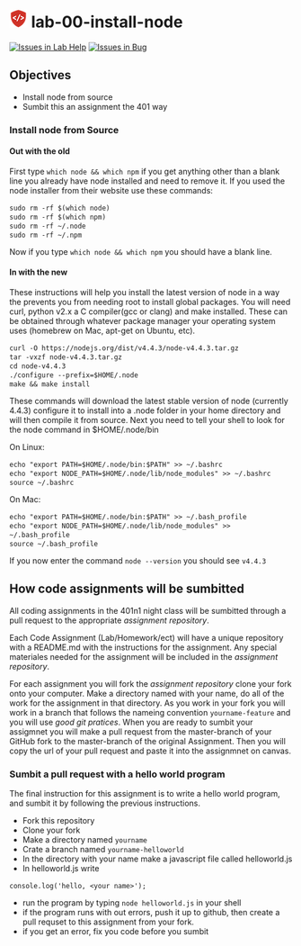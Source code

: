 ![Code Fellows](assets/badge.png) lab-00-install-node
=====================================================
[![Issues in Lab Help](https://badge.waffle.io/codefellows/seattle-javascript-401n1.svg?label=question&title=Lab%20Help)](https://waffle.io/codefellows/seattle-javascript-401n1) [![Issues in Bug](https://badge.waffle.io/codefellows/seattle-javascript-401n1.svg?label=bug&title=Bug)](https://waffle.io/codefellows/seattle-javascript-401n1)  

## Objectives
* Install node from source
* Sumbit this an assignment the 401 way

### Install node from Source
#### Out with the old
First type `which node && which npm` if you get anything other than a blank line you already have node installed and need to remove it. If you used the node installer from their website use these commands:
```
sudo rm -rf $(which node)
sudo rm -rf $(which npm)
sudo rm -rf ~/.node
sudo rm -rf ~/.npm
```
Now if you type `which node && which npm` you should have a blank line.

#### In with the new
These instructions will help you install the latest version of node in a way the prevents you from needing root to install
global packages. You will need curl, python v2.x a C compiler(gcc or clang) and make installed. These can be obtained through whatever package manager your operating system uses (homebrew on Mac, apt-get on Ubuntu, etc).
```
curl -O https://nodejs.org/dist/v4.4.3/node-v4.4.3.tar.gz
tar -vxzf node-v4.4.3.tar.gz
cd node-v4.4.3
./configure --prefix=$HOME/.node
make && make install
```
These commands will download the latest stable version of node (currently 4.4.3) configure it to install into a .node folder in your 
home directory and will then compile it from source. Next you need to tell your shell to look for the node command in $HOME/.node/bin   

On Linux:
```
echo "export PATH=$HOME/.node/bin:$PATH" >> ~/.bashrc
echo "export NODE_PATH=$HOME/.node/lib/node_modules" >> ~/.bashrc
source ~/.bashrc
```
On Mac:
```
echo "export PATH=$HOME/.node/bin:$PATH" >> ~/.bash_profile
echo "export NODE_PATH=$HOME/.node/lib/node_modules" >> ~/.bash_profile
source ~/.bash_profile
```
If you now enter the command `node --version` you should see `v4.4.3`

## How code assignments will be sumbitted
All coding assignments in the 401n1 night class will be sumbitted through a pull request to the appropriate _assignment repository_.  

Each Code Assignment (Lab/Homework/ect) will have a unique repository with a README.md with the instructions for the assignment. Any special materiales needed for the assignment will be included in the _assignment repository_.  

For each assignment you will fork the _assignment repository_ clone your fork onto your computer. Make a directory named with your name, do all of the work for the assignment in that directory. As you work in your fork you will work in a branch that follows the nameing convention `yourname-feature` and you will use *good git pratices*. When you are ready to sumbit your assigmnet you will make a pull request from the master-branch of your GitHub fork to the master-branch of the original Assignment. Then  you will copy the url of your pull request and paste it into the assignmnet on canvas.  

### Sumbit a pull request with a hello world program
The final instruction for this assignment is to write a hello world program, and sumbit it by following the previous instructions.
* Fork this repository
* Clone your fork
* Make a directory named `yourname`
* Crate a branch named `yourname-helloworld`
* In the directory with your name make a javascript file called helloworld.js
* In helloworld.js write  
```
console.log('hello, <your name>');
```
* run the program by typing `node helloworld.js` in your shell
 * if the program runs with out errors, push it up to github, then create a pull requset to this assignment from your fork.
 * if you get an error, fix you code before you sumbit
